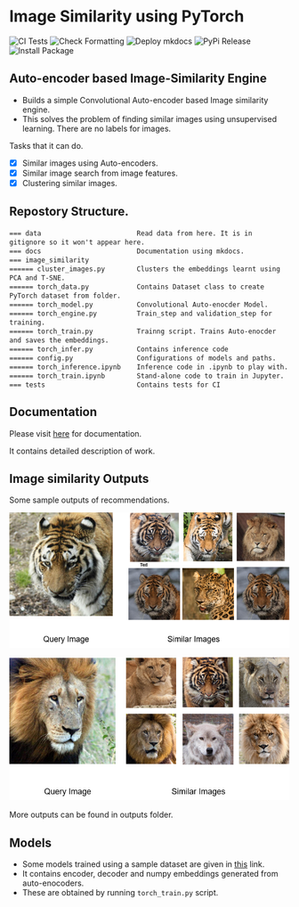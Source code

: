 # Image Similarity using PyTorch

![CI Tests](https://github.com/oke-aditya/image_similarity/workflows/CI%20Tests/badge.svg)
![Check Formatting](https://github.com/oke-aditya/image_similarity/workflows/Check%20Formatting/badge.svg)
![Deploy mkdocs](https://github.com/oke-aditya/image_similarity/workflows/Deploy%20mkdocs/badge.svg)
![PyPi Release](https://github.com/oke-aditya/image_similarity/workflows/PyPi%20Release/badge.svg)
![Install Package](https://github.com/oke-aditya/image_similarity/workflows/Install%20Package/badge.svg)

## Auto-encoder based Image-Similarity Engine

- Builds a simple Convolutional Auto-encoder based Image similarity engine.
- This solves the problem of finding similar images using unsupervised learning. There are no labels for images.

Tasks that it can do.

- [x] Similar images using Auto-encoders.
- [x] Similar image search from image features.
- [x] Clustering similar images.

## Repostory Structure.
```
=== data                        Read data from here. It is in gitignore so it won't appear here.
=== docs                        Documentation using mkdocs.
=== image_similarity
====== cluster_images.py        Clusters the embeddings learnt using PCA and T-SNE.
====== torch_data.py            Contains Dataset class to create PyTorch dataset from folder.
====== torch_model.py           Convolutional Auto-enocder Model.
====== torch_engine.py          Train_step and validation_step for training.
====== torch_train.py           Trainng script. Trains Auto-enocder and saves the embeddings.
====== torch_infer.py           Contains inference code
====== config.py                Configurations of models and paths.
====== torch_inference.ipynb    Inference code in .ipynb to play with.
====== torch_train.ipynb        Stand-alone code to train in Jupyter.
=== tests                       Contains tests for CI
```

## Documentation

Please visit [here](https://oke-aditya.github.io/image_similarity) for documentation.

It contains detailed description of work.

## Image similarity Outputs

Some sample outputs of recommendations.

![Output 1](outputs/query_image_0/Image_sim_op.png)

![Output 2](outputs/query_image_2/Image_sim_op2.png)

More outputs can be found in outputs folder.

## Models

- Some models trained using a sample dataset are given in [this](https://drive.google.com/drive/folders/1T6uS4O7LiuGMtXlRSMFmKAEDNQ08Ry25?usp=sharing) link.
- It contains encoder, decoder and numpy embeddings generated from auto-enocoders.
- These are obtained by running `torch_train.py` script.




